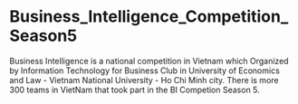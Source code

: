 # Business_Intelligence_Competition_Season5
Business Intelligence is a national competition in Vietnam which Organized by Information Technology for Business Club in University of Economics and Law - Vietnam National University - Ho Chi Minh city. There is more 300 teams in VietNam that took part in the BI Competion Season 5. 
